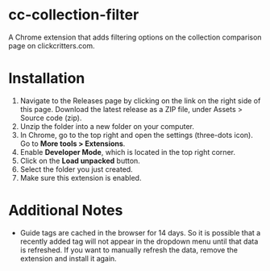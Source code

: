 # cc-collection-filter
A Chrome extension that adds filtering options on the collection comparison page on clickcritters.com.
# Installation
1. Navigate to the Releases page by clicking on the link on the right side of this page. Download the latest release as a ZIP file, under Assets > Source code (zip).
2. Unzip the folder into a new folder on your computer.
3. In Chrome, go to the top right and open the settings (three-dots icon). Go to **More tools > Extensions**.
4. Enable **Developer Mode**, which is located in the top right corner.
5. Click on the **Load unpacked** button.
6. Select the folder you just created.
7. Make sure this extension is enabled.

# Additional Notes
* Guide tags are cached in the browser for 14 days. So it is possible that a recently added tag will not appear in the dropdown menu until that data is refreshed. If you want to manually refresh the data, remove the extension and install it again.

